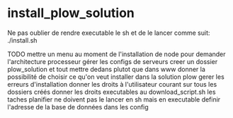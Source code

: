 # install_plow_solution
Ne pas oublier de rendre executable le sh et de le lancer comme suit: ./install.sh

TODO
mettre un menu au moment de l'installation de node pour demander l'architecture processeur
gérer les configs de serveurs
creer un dossier plow_solution et tout mettre dedans plutot que dans www
donner la possibilité de choisir ce qu'on veut installer dans la solution plow
gerer les erreurs d'installation
donner les droits à l'utilisateur courant sur tous les dossiers créés
donner les droits executables au download_script.sh
les taches planifier ne doivent pas le lancer en sh mais en executable
definir l'adresse de la base de données dans les config
